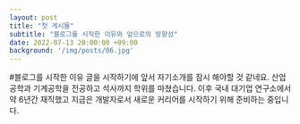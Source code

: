 ```yaml
---
layout: post
title: "첫 게시물"
subtitle: "블로그를 시작한 이유와 앞으로의 방향성"
date: 2022-07-13 20:00:00 +09:00
background: '/img/posts/06.jpg'
---
```


#블로그를 시작한 이유
글을 시작하기에 앞서 자기소개를 잠시 해야할 것 같네요.
산업공학과 기계공학을 전공하고 석사까지 학위를 마쳤습니다. 이후 국내 대기업 연구소에서 약 6년간 재직했고 지금은 개발자로서 새로운 커리어를 시작하기 위해 준비하는 중입니다.
